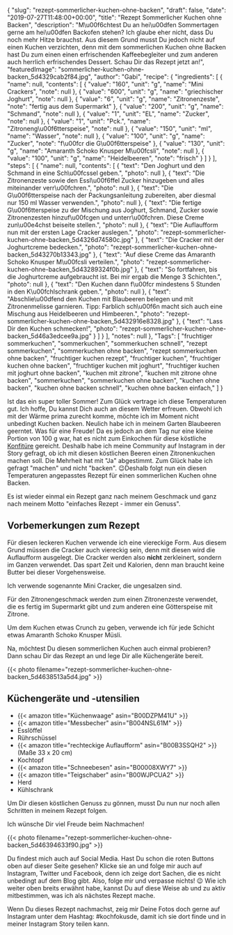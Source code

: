 {
    "slug": "rezept-sommerlicher-kuchen-ohne-backen",
    "draft": false,
    "date": "2019-07-27T11:48:00+00:00",
    "title": "Rezept Sommerlicher Kuchen ohne Backen",
    "description": "M\u00f6chtest Du an hei\u00dfen Sommertagen gerne am hei\u00dfen Backofen stehen?  Ich glaube eher nicht, dass Du noch mehr Hitze brauchst. Aus diesem Grund musst Du jedoch nicht auf einen Kuchen verzichten, denn mit dem sommerlichen Kuchen ohne Backen hast Du zum einen einen erfrischenden Kaffeebegleiter und zum anderen auch herrlich erfrischendes Dessert. Schau Dir das Rezept jetzt an!",
    "featuredImage": "sommerlicher-kuchen-ohne-backen_5d4329cab2f84.jpg",
    "author": "Gabi",
    "recipe": {
        "ingredients": [
            {
                "name": null,
                "contents": [
                    {
                        "value": "160",
                        "unit": "g",
                        "name": "Mini Crackers",
                        "note": null
                    },
                    {
                        "value": "600",
                        "unit": "g",
                        "name": "griechischer Joghurt",
                        "note": null
                    },
                    {
                        "value": "6",
                        "unit": "g",
                        "name": "Zitronenzeste",
                        "note": "fertig aus dem Supermarkt"
                    },
                    {
                        "value": "200",
                        "unit": "g",
                        "name": "Schmand",
                        "note": null
                    },
                    {
                        "value": "1",
                        "unit": "EL",
                        "name": "Zucker",
                        "note": null
                    },
                    {
                        "value": "1",
                        "unit": "Pck.",
                        "name": "Zitroneng\u00f6tterspeise",
                        "note": null
                    },
                    {
                        "value": "150",
                        "unit": "ml",
                        "name": "Wasser",
                        "note": null
                    },
                    {
                        "value": "100",
                        "unit": "g",
                        "name": "Zucker",
                        "note": "f\u00fcr die G\u00f6tterspeise"
                    },
                    {
                        "value": "130",
                        "unit": "g",
                        "name": "Amaranth Schoko Knusper M\u00fcsli",
                        "note": null
                    },
                    {
                        "value": "100",
                        "unit": "g",
                        "name": "Heidelbeeren",
                        "note": "frisch"
                    }
                ]
            }
        ],
        "steps": [
            {
                "name": null,
                "contents": [
                    {
                        "text": "Den Joghurt und den Schmand in eine Sch\u00fcssel geben.",
                        "photo": null
                    },
                    {
                        "text": "Die Zitronenzeste sowie den Essl\u00f6ffel Zucker hinzugeben und alles miteinander verr\u00fchren.",
                        "photo": null
                    },
                    {
                        "text": "Die G\u00f6tterspeise nach der Packungsanleitung zubereiten, aber diesmal nur 150 ml Wasser verwenden.",
                        "photo": null
                    },
                    {
                        "text": "Die fertige G\u00f6tterspeise zu der Mischung aus Joghurt, Schmand, Zucker sowie Zitronenzesten hinzuf\u00fcgen und unterr\u00fchren. Diese Creme zun\u00e4chst beiseite stellen.",
                        "photo": null
                    },
                    {
                        "text": "Die Auflaufform nun mit der ersten Lage Cracker auslegen.",
                        "photo": "rezept-sommerlicher-kuchen-ohne-backen_5d4326d74580c.jpg"
                    },
                    {
                        "text": "Die Cracker mit der Joghurtcreme bedecken.",
                        "photo": "rezept-sommerlicher-kuchen-ohne-backen_5d43270b13343.jpg"
                    },
                    {
                        "text": "Auf diese Creme das Amaranth Schoko Knusper M\u00fcsli verteilen.",
                        "photo": "rezept-sommerlicher-kuchen-ohne-backen_5d43289324f0b.jpg"
                    },
                    {
                        "text": "So fortfahren, bis die Joghurtcreme aufgebraucht ist. Bei mir ergab die Menge 3 Schichten.",
                        "photo": null
                    },
                    {
                        "text": "Den Kuchen dann f\u00fcr mindestens 5 Stunden in den K\u00fchlschrank geben.",
                        "photo": null
                    },
                    {
                        "text": "Abschlie\u00dfend den Kuchen mit Blaubeeren belegen und mit Zitronenmelisse garnieren. Tipp: Farblich sch\u00f6n macht sich auch eine Mischung aus Heidelbeeren und Himbeeren.",
                        "photo": "rezept-sommerlicher-kuchen-ohne-backen_5d432916e8328.jpg"
                    },
                    {
                        "text": "Lass Dir den Kuchen schmecken!",
                        "photo": "rezept-sommerlicher-kuchen-ohne-backen_5d46a3edcee9a.jpg"
                    }
                ]
            }
        ],
        "notes": null
    },
    "Tags": [
        "fruchtiger sommerkuchen",
        "sommerkuchen",
        "sommerkuchen schnell",
        "rezept sommerkuchen",
        "sommerkuchen ohne backen",
        "rezept sommerkuchen ohne backen",
        "fruchtiger kuchen rezept",
        "fruchtiger kuchen",
        "fruchtiger kuchen ohne backen",
        "fruchtiger kuchen mit joghurt",
        "fruchtiger kuchen mit joghurt ohne backen",
        "kuchen mit zitrone",
        "kuchen mit zitrone ohne backen",
        "sommerkuchen",
        "sommerkuchen ohne backen",
        "kuchen ohne backen",
        "kuchen ohne backen schnell",
        "kuchen ohne backen einfach,"
    ]
}

Ist das ein super toller Sommer! Zum Glück vertrage ich diese Temperaturen gut. Ich hoffe, Du kannst Dich auch an diesem Wetter erfreuen. Obwohl ich mit der Wärme prima zurecht komme, möchte ich im Moment nicht unbedingt Kuchen backen. Neulich habe ich in meinem Garten Blaubeeren geerntet. Was für eine Freude! Da es jedoch an dem Tag nur eine kleine Portion von 100 g war, hat es nicht zum Einkochen für diese köstliche [Konfitüre](https://kochfokus.de/artikel/erdbeer-heidelbeerkonfituere/ "Konfitüre") gereicht. Deshalb habe ich meine Community auf Instagram in der Story gefragt, ob ich mit diesen köstlichen Beeren einen Zitronenkuchen machen soll. Die Mehrheit hat mit "Ja" abgestimmt. Zum Glück habe ich gefragt "machen" und nicht "backen". 😉Deshalb folgt nun ein diesen Temperaturen angepasstes Rezept für einen sommerlichen Kuchen ohne Backen.

Es ist wieder einmal ein Rezept ganz nach meinem Geschmack und ganz nach meinem Motto "einfaches Rezept - immer ein Genuss".

## Vorbemerkungen zum Rezept

Für diesen leckeren Kuchen verwende ich eine viereckige Form. Aus diesem Grund müssen die Cracker auch viereckig sein, denn mit diesen wird die Auflaufform ausgelegt. Die Cracker werden also **nicht** zerkleinert, sondern im Ganzen verwendet. Das spart Zeit und Kalorien, denn man braucht keine Butter bei dieser Vorgehensweise.

Ich verwende sogenannte Mini Cracker, die ungesalzen sind.

Für den Zitronengeschmack werden zum einen Zitronenzeste verwendet, die es fertig im Supermarkt gibt und zum anderen eine Götterspeise mit Zitrone.

Um dem Kuchen etwas Crunch zu geben, verwende ich für jede Schicht etwas Amaranth Schoko Knusper Müsli.

Na, möchtest Du diesen sommerlichen Kuchen auch einmal probieren? Dann schau Dir das Rezept an und lege Dir alle Küchengeräte bereit.

{{< photo filename="rezept-sommerlicher-kuchen-ohne-backen_5d4638513a5d4.jpg" >}}

## Küchengeräte und -utensilien

- {{< amazon title="Küchenwaage" asin="B00DZPM41U" >}}
- {{< amazon title="Messbecher" asin="B004NSL61M" >}}
- Esslöffel
- Rührschüssel
- {{< amazon title="rechteckige Auflaufform" asin="B00B3SSQH2" >}} (Maße 33 x 20 cm)
- Kochtopf
- {{< amazon title="Schneebesen" asin="B00008XWY7" >}}
- {{< amazon title="Teigschaber" asin="B00WJPCUA2" >}}
- Herd
- Kühlschrank

Um Dir diesen köstlichen Genuss zu gönnen, musst Du nun nur noch allen Schritten in meinem Rezept folgen.

Ich wünsche Dir viel Freude beim Nachmachen!

{{< photo filename="rezept-sommerlicher-kuchen-ohne-backen_5d46394633f90.jpg" >}}

Du findest mich auch auf Social Media. Hast Du schon die roten Buttons oben auf dieser Seite gesehen? Klicke sie an und folge mir auch auf Instagram, Twitter und Facebook, denn ich zeige dort Sachen, die es nicht unbedingt auf dem Blog gibt. Also, folge mir und verpasse nichts! 😉 Wie ich weiter oben breits erwähnt habe, kannst Du auf diese Weise ab und zu aktiv mitbestimmen, was ich als nächstes Rezept mache.

Wenn Du dieses Rezept nachmachst, zeig mir Deine Fotos doch gerne auf Instagram unter dem Hashtag: #kochfokusde, damit ich sie dort finde und in meiner Instagram Story teilen kann.